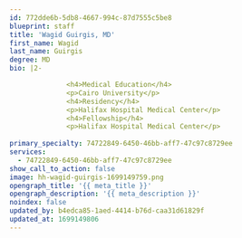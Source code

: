 ```yaml
---
id: 772dde6b-5db8-4667-994c-87d7555c5be8
blueprint: staff
title: 'Wagid Guirgis, MD'
first_name: Wagid
last_name: Guirgis
degree: MD
bio: |2-

              <h4>Medical Education</h4>
              <p>Cairo University</p>
              <h4>Residency</h4>
              <p>Halifax Hospital Medical Center</p>
              <h4>Fellowship</h4>
              <p>Halifax Hospital Medical Center</p>
          
primary_specialty: 74722849-6450-46bb-aff7-47c97c8729ee
services:
  - 74722849-6450-46bb-aff7-47c97c8729ee
show_call_to_action: false
image: hh-wagid-guirgis-1699149759.png
opengraph_title: '{{ meta_title }}'
opengraph_description: '{{ meta_description }}'
noindex: false
updated_by: b4edca85-1aed-4414-b76d-caa31d61829f
updated_at: 1699149806
---
```

